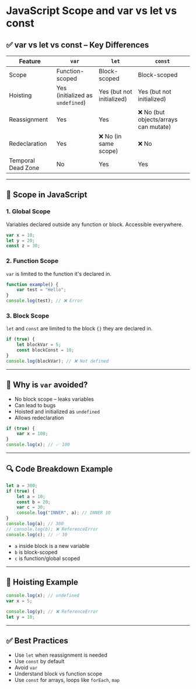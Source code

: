 
# JavaScript Scope and var vs let vs const

## ✅ var vs let vs const – Key Differences

| Feature              | `var`                       | `let`                          | `const`                        |
|----------------------|------------------------------|----------------------------------|----------------------------------|
| Scope                | Function-scoped              | Block-scoped                     | Block-scoped                     |
| Hoisting             | Yes (initialized as `undefined`) | Yes (but not initialized)        | Yes (but not initialized)        |
| Reassignment         | Yes                          | Yes                              | ❌ No (but objects/arrays can mutate) |
| Redeclaration        | Yes                          | ❌ No (in same scope)             | ❌ No                             |
| Temporal Dead Zone   | No                           | Yes                              | Yes                              |

---

## 🧠 Scope in JavaScript

### 1. Global Scope
Variables declared outside any function or block. Accessible everywhere.

```js
var x = 10;
let y = 20;
const z = 30;
```

### 2. Function Scope
`var` is limited to the function it's declared in.

```js
function example() {
    var test = "Hello";
}
console.log(test); // ❌ Error
```

### 3. Block Scope
`let` and `const` are limited to the block `{}` they are declared in.

```js
if (true) {
    let blockVar = 5;
    const blockConst = 10;
}
console.log(blockVar); // ❌ Not defined
```

---

## 🧨 Why is `var` avoided?

- No block scope – leaks variables
- Can lead to bugs
- Hoisted and initialized as `undefined`
- Allows redeclaration

```js
if (true) {
    var x = 100;
}
console.log(x); // ✅ 100
```

---

## 🔍 Code Breakdown Example

```js
let a = 300;
if (true) {
    let a = 10;
    const b = 20;
    var c = 30;
    console.log("INNER", a); // INNER 10
}
console.log(a); // 300
// console.log(b); ❌ ReferenceError
console.log(c); // ✅ 30
```

- `a` inside block is a new variable
- `b` is block-scoped
- `c` is function/global scoped

---

## 🧪 Hoisting Example

```js
console.log(x); // undefined
var x = 5;

console.log(y); // ❌ ReferenceError
let y = 10;
```

---

## ✅ Best Practices

- Use `let` when reassignment is needed
- Use `const` by default
- Avoid `var`
- Understand block vs function scope
- Use `const` for arrays, loops like `forEach`, `map`